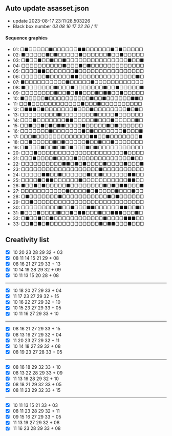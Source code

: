 ## Auto update asasset.json

* update 2023-08-17 23:11:28.503226
* Black box number _03 08 16 17 22 26 / 11_
#### Sequence graphics

* 01: □■□□□□□■□□□□□□■■□□□□□□■□■□□□□□
* 02: ■□□□□□■□■□□□□□■□□□□□□■□□■□□□□□
* 03: □■□□■□□■□□■□□□□□□□□□□□□□□□■□□■
* 04: □□□□□□□□□□■□□□■□■□□□□□□□□□□□□□
* 05: □□□□■■□□□□□□□■□□□□□□□□□□□□□□□□
* 06: □□□□□□■□□□□□■■□□□□□□□□□□□□□□■□
* 07: ■□□□□□□□□□□■□□□□□■□□□□□□□□□□□□
* 08: ■□□□□□□□■□□□■□□□□□□□■□□■□□□□□■
* 09: □□□□□□□□■□□■□■■□□□■□■■□□■□□□□□
* 10: ■□□□□□■□□□□□□□□□□■□□■□□□□□□■■□
* 11: □□■□□□□□□□□□□□□■□□□■□□□□□□□□□□
* 12: □■■■□■□□□□□□□■□□□■□□□□□□□□■□■□
* 13: □□□□□□□□□■□□□□□□□□■□□□□■□□□□□□
* 14: □□□■□□□□□□□■■□□□□□■□□□■□□□□□■□
* 15: □□■□□■□■□■■□□□□■□□□□□■□■□□□□□□
* 16: □□□□□□□■□□□□□□□■□■□□□□□□□■□□□■
* 17: □□□■□□□□□□□□□□□□□■■□□■□□□□□□□■
* 18: □□■□□□□□■□■□□□□□■□□■□□■□□□□□□□
* 19: □■□□□■□□■□■□■□□□■□■□□□□□□□□□□□
* 20: □□□■□□□□□□□□□□□□□□□□□□□□□■□□□□
* 21: □□□■□□□□■□□□□■□□□□□□□□□□□□□■□□
* 22: □□□□□□□□□□■■□■□■□□□□■□□□□■□□□■
* 23: □□□□□□□□□□□□□□□□□□□■□□□□□□□□□□
* 24: □□□□□■■□□■□□□□□□■□□■□□□□□□■■□□
* 25: □□□□■□■■□□□□□□■□□□□□□□□□□□■■□□
* 26: ■□□■□■□□□□□■□□□□□□□□■□■□■■□□□■
* 27: □□□□□□□□□□□■□□□□■□■□□□□■□□□■□□
* 28: □■□□□□□□□■□□□□□□□□□□□■□■□□□□□□
* 29: □□■□□□□□□□□□□□□□□□□□□□□□□□□□□□
* 30: □□□□□□□□□■□□■□□□■■□□□□□□■■□□■□
* 31: ■□□□■□□□□■□□■□■■□□□■□□■■■□□□■□
* 32: □■□□■□□■□□□□□□□□□□□□■□□□□■■■□□
* 33: □□■□■□■□□□□□□□□□□□□■□■■□□□■□□□
## Creativity list

- [x] 10 20 23 28 29 32 + 03
- [x] 08 11 14 15 21 29 + 08
- [x] 08 16 21 27 29 33 + 13
- [x] 10 14 19 28 29 32 + 09
- [x] 10 11 13 15 20 28 + 08
***
- [x] 10 18 20 27 29 33 + 04
- [x] 11 17 23 27 29 32 + 15
- [x] 10 16 22 27 29 32 + 10
- [x] 10 15 23 27 29 33 + 05
- [x] 10 11 16 27 29 33 + 10
***
- [x] 08 16 21 27 29 33 + 15
- [x] 08 13 16 27 29 32 + 04
- [x] 11 20 23 27 29 32 + 11
- [x] 10 14 18 27 29 32 + 08
- [x] 08 19 23 27 28 33 + 05
***
- [x] 08 16 18 29 32 33 + 10
- [x] 08 13 22 28 29 33 + 09
- [x] 11 13 16 28 29 32 + 10
- [x] 08 18 21 29 32 33 + 05
- [x] 08 11 23 29 32 33 + 15
***
- [x] 10 11 13 15 21 33 + 03
- [x] 08 11 23 28 29 32 + 11
- [x] 09 15 16 27 29 33 + 05
- [x] 11 13 19 27 29 32 + 08
- [x] 11 16 23 28 29 33 + 08
